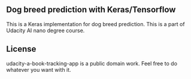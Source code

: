 ## Dog breed prediction with Keras/Tensorflow
This is a Keras implementation for dog breed prediction.
This is a part of Udacity AI nano degree course.


## License
udacity-a-book-tracking-app  is a public domain work. Feel free to do whatever you want with it.